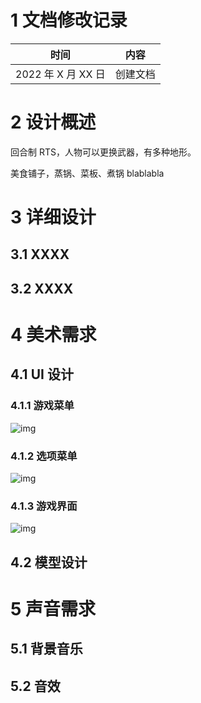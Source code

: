 <!-- ---
title: 游戏策划案-俄罗斯麦块
author: Tu
date: 2022-03-17
description:
category:
layout: post
--- -->

# 1 文档修改记录

| 时间               | 内容     |
| ------------------ | -------- |
| 2022 年 X 月 XX 日 | 创建文档 |

# 2 设计概述

回合制 RTS，人物可以更换武器，有多种地形。

美食铺子，蒸锅、菜板、煮锅 blablabla

# 3 详细设计

## 3.1 XXXX

## 3.2 XXXX

# 4 美术需求

## 4.1 UI 设计

### 4.1.1 游戏菜单

![img](/assets/images/)

### 4.1.2 选项菜单

![img](/assets/images/)

### 4.1.3 游戏界面

![img](/assets/images/)

## 4.2 模型设计

# 5 声音需求

## 5.1 背景音乐

## 5.2 音效
